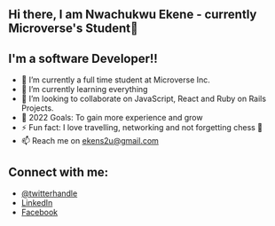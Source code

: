 ## Hi there, I am Nwachukwu Ekene - currently Microverse's Student👋

## I'm a software Developer!!

- 🔭 I’m currently a full time student at Microverse Inc.
- 🌱 I’m currently learning everything 
- 👯 I’m looking to collaborate on JavaScript, React and Ruby on Rails Projects.
- 🥅 2022 Goals: To gain more experience and grow
- ⚡ Fun fact: I love travelling, networking and not forgetting chess 🤣
- 📫 Reach me on ekens2u@gmail.com

## Connect with me:
- [@twitterhandle](https://twitter.com/ekene070)
- [LinkedIn](https://www.linkedin.com/in/ekene-nwachukwu-1b9024153/)
- [Facebook](https://web.facebook.com/ekenae.nwachukwu/)

